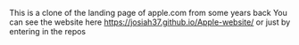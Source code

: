 This is a clone of the landing page of apple.com from some years back
You can see the website here https://josiah37.github.io/Apple-website/ or just by entering in the repos
